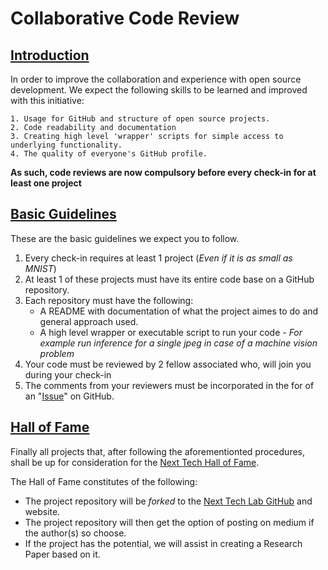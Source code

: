 # Collaborative Code Review 

## <u>__Introduction__</u>
In order to improve the collaboration and experience with open source development. We expect the following skills to be learned and improved with this initiative:

    1. Usage for GitHub and structure of open source projects.
    2. Code readability and documentation
    3. Creating high level 'wrapper' scripts for simple access to underlying functionality.
    4. The quality of everyone's GitHub profile.

**As such, code reviews are now compulsory before every check-in for at least one project**

## <u>__Basic Guidelines__</u> 

These are the basic guidelines we expect you to follow.

1. Every check-in requires at least 1 project (_Even if it is as small as MNIST_)
2. At least 1 of these projects must have its entire code base on a GitHub repository.
3. Each repository must have the following:
    * A README with documentation of what the project aimes to do and general approach used. 
    * A high level wrapper or executable script to run your code - <i>For example run inference for a single jpeg in case of a machine vision problem</i>
4. Your code must be reviewed by 2 fellow associated who, will join you during your check-in 
5. The comments from your reviewers must be incorporated in the for of an "[Issue](https://help.github.com/en/github/managing-your-work-on-github/creating-an-issue)" on GitHub.

## <u>__Hall of Fame__</u>

Finally all projects that, after following the aforementionted procedures, shall be up for consideration for the <u>Next Tech Hall of Fame</u>. 

The Hall of Fame constitutes of the following:

* The project repository will be *forked* to the [Next Tech Lab GitHub](https://github.com/NextTechLab) and website.
* The project repository will then get the option of posting on medium if the author(s) so choose.
* If the project has the potential, we will assist in creating a Research Paper based on it. 
